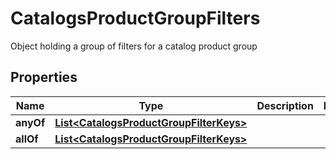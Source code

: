 

# CatalogsProductGroupFilters

Object holding a group of filters for a catalog product group

## Properties

| Name | Type | Description | Notes |
|------------ | ------------- | ------------- | -------------|
|**anyOf** | [**List&lt;CatalogsProductGroupFilterKeys&gt;**](CatalogsProductGroupFilterKeys.md) |  |  |
|**allOf** | [**List&lt;CatalogsProductGroupFilterKeys&gt;**](CatalogsProductGroupFilterKeys.md) |  |  |



